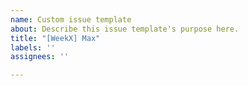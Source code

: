 ```yaml
---
name: Custom issue template
about: Describe this issue template's purpose here.
title: "[WeekX] Max"
labels: ''
assignees: ''

---
```




